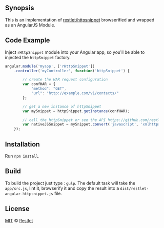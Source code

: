 ## Synopsis

This is an implementation of [restlet/httpsnippet](https://github.com/restlet/httpsnippet) browserified and wrapped as an AngularJS Module.

## Code Example

Inject `rHttpSnippet` module into your Angular app, so you'll be able to 
injected the `httpSnippet` factory.

```js
angular.module('myapp', ['rHttpSnippet'])
	.controller('myController', function('httpSnippet') {

		// create the HAR request configuration
		var confHAR = {
			"method": "GET",
        	"url": "http://example.com/v1/contacts/"
		};

		// get a new instance of httpSnippet
		var mySnippet = httpSnippet.getInstance(confHAR);

		// call the httpSnippet or see the API https://github.com/restlet/httpsnippet#api
		var nativeJSSnippet = mySnippet.convert('javascript', 'xmlhttprequest');
	});
```

## Installation

Run `npm install`.

## Build

To build the project just type : `gulp`. The default task will take the `app/src.js`, lint it, browserify it and copy the result into a `dist/restlet-angular-httpsnippet.js` file.

## License

[MIT](LICENSE) © [Restlet](http://www.restlet.com)